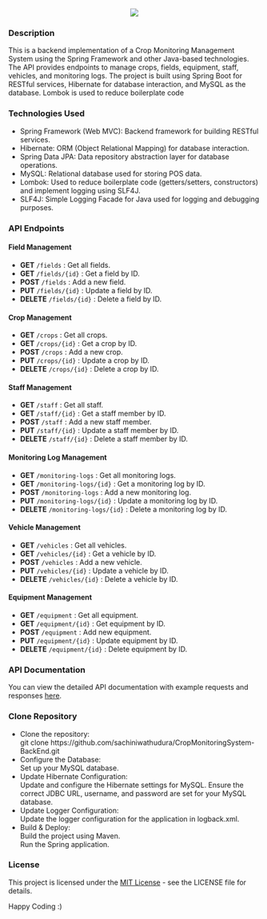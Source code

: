 
<h1 align="center">
    <img src="https://readme-typing-svg.herokuapp.com/?font=Righteous&size=35&center=true&vCenter=true&width=900&height=70&duration=4000&lines=Crop+Monitoring+System+-+Green+Shadow+(Pvt)+Ltd&color=bcfab5" />
</h1>


### Description
This is a backend implementation of a Crop Monitoring Management System using the Spring Framework and other Java-based technologies. The API provides endpoints to manage crops, fields, equipment, staff, vehicles, and monitoring logs. The project is built using Spring Boot for RESTful services, Hibernate for database interaction, and MySQL as the database. Lombok is used to reduce boilerplate code

### Technologies Used

- Spring Framework (Web MVC): Backend framework for building RESTful services.
- Hibernate: ORM (Object Relational Mapping) for database interaction.
- Spring Data JPA: Data repository abstraction layer for database operations.
- MySQL: Relational database used for storing POS data.
- Lombok: Used to reduce boilerplate code (getters/setters, constructors) and implement logging using SLF4J.
- SLF4J: Simple Logging Facade for Java used for logging and debugging purposes.

### API Endpoints

#### Field Management
- **GET** `/fields`          : Get all fields.
- **GET** `/fields/{id}`     : Get a field by ID.
- **POST** `/fields`         : Add a new field.
- **PUT** `/fields/{id}`     : Update a field by ID.
- **DELETE** `/fields/{id}`  : Delete a field by ID.

#### Crop Management
- **GET** `/crops`           : Get all crops.
- **GET** `/crops/{id}`      : Get a crop by ID.
- **POST** `/crops`          : Add a new crop.
- **PUT** `/crops/{id}`      : Update a crop by ID.
- **DELETE** `/crops/{id}`   : Delete a crop by ID.

#### Staff Management
- **GET** `/staff`           : Get all staff.
- **GET** `/staff/{id}`      : Get a staff member by ID.
- **POST** `/staff`          : Add a new staff member.
- **PUT** `/staff/{id}`      : Update a staff member by ID.
- **DELETE** `/staff/{id}`   : Delete a staff member by ID.

#### Monitoring Log Management
- **GET** `/monitoring-logs`          : Get all monitoring logs.
- **GET** `/monitoring-logs/{id}`     : Get a monitoring log by ID.
- **POST** `/monitoring-logs`         : Add a new monitoring log.
- **PUT** `/monitoring-logs/{id}`     : Update a monitoring log by ID.
- **DELETE** `/monitoring-logs/{id}`  : Delete a monitoring log by ID.

#### Vehicle Management
- **GET** `/vehicles`         : Get all vehicles.
- **GET** `/vehicles/{id}`    : Get a vehicle by ID.
- **POST** `/vehicles`        : Add a new vehicle.
- **PUT** `/vehicles/{id}`    : Update a vehicle by ID.
- **DELETE** `/vehicles/{id}` : Delete a vehicle by ID.

#### Equipment Management
- **GET** `/equipment`         : Get all equipment.
- **GET** `/equipment/{id}`    : Get equipment by ID.
- **POST** `/equipment`        : Add new equipment.
- **PUT** `/equipment/{id}`    : Update equipment by ID.
- **DELETE** `/equipment/{id}` : Delete equipment by ID.


### API Documentation

You can view the detailed API documentation with example requests and responses [here](https://documenter.getpostman.com/view/35385634/2sAYBa8pDu).

### Clone Repository
<ul>
  <li>Clone the repository:
    <br>git clone https://github.com/sachiniwathudura/CropMonitoringSystem-BackEnd.git
  </li>
  <li>Configure the Database:
    <br>Set up your MySQL database.
  </li>
  <li>Update Hibernate Configuration:
    <br>Update and configure the Hibernate settings for MySQL. Ensure the correct JDBC URL, username, and password are set for your MySQL database.
  </li>
  <li>Update Logger Configuration:
    <br>Update the logger configuration for the application in logback.xml.
  </li>
  <li>Build & Deploy:
    <br>Build the project using Maven.
    <br>Run the Spring application.
  </li>
</ul>

### License

This project is licensed under the [MIT License](LICENSE) - see the LICENSE file for details.

 Happy Coding :)
